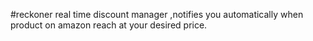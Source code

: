 #reckoner
real time discount manager ,notifies you automatically when product on amazon reach at your desired price.
